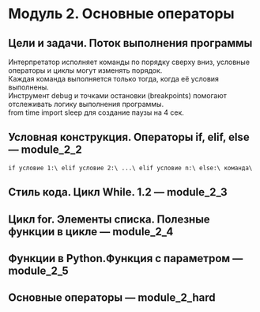 # Модуль 2. Основные операторы  

## Цели и задачи. Поток выполнения программы  
Интерпретатор исполняет команды по порядку сверху вниз, условные операторы и циклы могут изменять порядок.  
Каждая команда выполняется только тогда, когда её условия выполнены.  
Инструмент debug и точками остановки (breakpoints) помогают отслеживать логику выполнения программы.  
from time import sleep для создание паузы на 4 сек.

## Условная конструкция. Операторы if, elif, else — module_2_2  
`
if условие 1:\
elif условие 2:\
...\
elif условие n:\
else:\
    команда\
`


## Стиль кода. Цикл While. 1.2 — module_2_3  

## Цикл for. Элементы списка. Полезные функции в цикле — module_2_4  

## Функции в Python.Функция с параметром — module_2_5  

## Основные операторы — module_2_hard  

